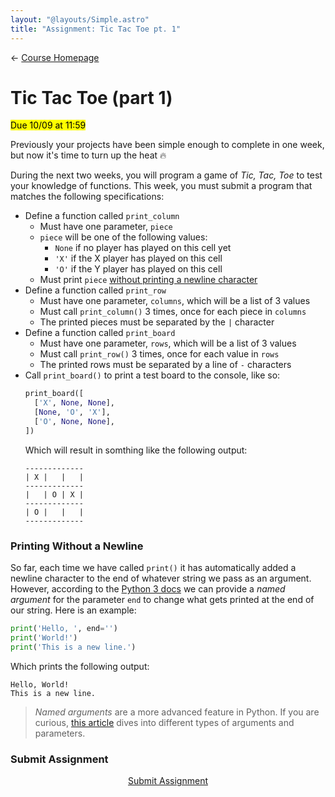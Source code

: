 ```yaml
---
layout: "@layouts/Simple.astro"
title: "Assignment: Tic Tac Toe pt. 1"
---
```


← [Course Homepage](/2024/fall/computer-science)

# Tic Tac Toe (part 1)

<mark>Due 10/09 at 11:59</mark>

Previously your projects have been simple enough to complete in one week, but now it's time to turn up the heat 🔥

During the next two weeks, you will program a game of _Tic, Tac, Toe_ to test your knowledge of functions. This week, you must submit a program that matches the following specifications:

- Define a function called `print_column`
  - Must have one parameter, `piece`
  - `piece` will be one of the following values:
    - `None` if no player has played on this cell yet
    - `'X'` if the X player has played on this cell
    - `'O'` if the Y player has played on this cell
  - Must print `piece` [without printing a newline character](#printing-without-a-newline)
- Define a function called `print_row`
  - Must have one parameter, `columns`, which will be a list of 3 values
  - Must call `print_column()` 3 times, once for each piece in `columns`
  - The printed pieces must be separated by the `|` character
- Define a function called `print_board`
  - Must have one parameter, `rows`, which will be a list of 3 values
  - Must call `print_row()` 3 times, once for each value in `rows`
  - The printed rows must be separated by a line of `-` characters
- Call `print_board()` to print a test board to the console, like so:
  ```py
  print_board([
    ['X', None, None],
    [None, 'O', 'X'],
    ['O', None, None],
  ])
  ```
  Which will result in somthing like the following output:
  ```
  -------------
  | X |   |   |
  -------------
  |   | O | X |
  -------------
  | O |   |   |
  -------------
  ```

### Printing Without a Newline

So far, each time we have called `print()` it has automatically added a newline character to the end of whatever string we pass as an argument. However, according to the [Python 3 docs](https://docs.python.org/3/library/functions.html#print) we can provide a _named argument_ for the parameter `end` to change what gets printed at the end of our string. Here is an example:

```py
print('Hello, ', end='')
print('World!')
print('This is a new line.')
```

Which prints the following output:

```
Hello, World!
This is a new line.
```

> _Named arguments_ are a more advanced feature in Python. If you are curious, [this article](https://pythonsimplified.com/python-parameters-and-arguments-demystified/) dives into different types of arguments and parameters.

### Submit Assignment

<p style="text-align:center"><a href="https://docs.google.com/forms/d/e/1FAIpQLSfwGIIqC4l_fX_AxlaJ007Tjbg11nTtZjU50rW7UY1nz-u3rw/viewform?usp=sf_link" target="_blank" class="button">Submit Assignment</a></p>